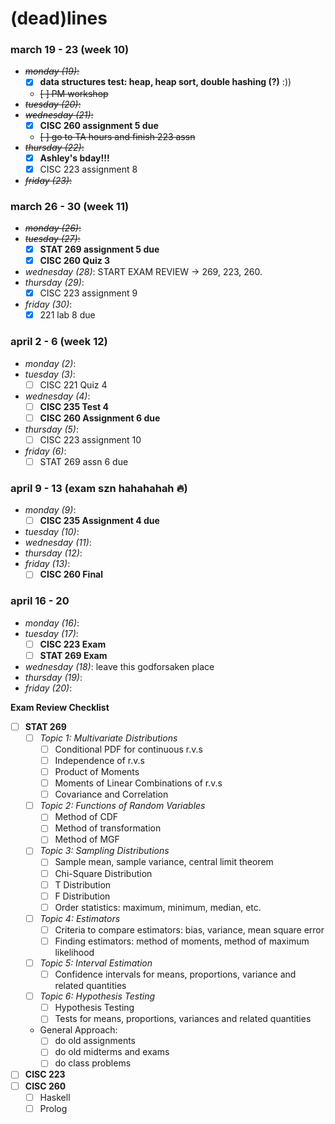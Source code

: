# (dead)lines 

### march 19 - 23 (week 10)
- ~~_monday (19)_:~~
  - [x] **data structures test: heap, heap sort, double hashing (?)** :))
  - ~~[ ] PM workshop~~
- ~~_tuesday (20)_:~~ 
- ~~_wednesday (21)_:~~
  - [x] **CISC 260 assignment 5 due**
  - ~~[ ] go to TA hours and finish 223 assn~~
- ~~_thursday (22)_:~~ 
  - [x] **Ashley's bday!!!**
  - [x] CISC 223 assignment 8
- ~~_friday (23)_:~~ 

### march 26 - 30 (week 11)
- ~~_monday (26)_:~~ 
- ~~_tuesday (27)_:~~ 
  - [x] **STAT 269 assignment 5 due** 
  - [x] **CISC 260 Quiz 3**
- _wednesday (28)_: START EXAM REVIEW -> 269, 223, 260.
- _thursday (29)_: 
  - [x] CISC 223 assignment 9
- _friday (30)_: 
  - [x] 221 lab 8 due

### april 2 - 6 (week 12)
- _monday (2)_: 
- _tuesday (3)_:
  - [ ] CISC 221 Quiz 4
- _wednesday (4)_:
  - [ ] **CISC 235 Test 4**
  - [ ] **CISC 260 Assignment 6 due**
- _thursday (5)_: 
  - [ ] CISC 223 assignment 10
- _friday (6)_: 
  - [ ] STAT 269 assn 6 due

### april 9 - 13 (exam szn hahahahah 🔥)
- _monday (9)_: 
  - [ ] **CISC 235 Assignment 4 due**
- _tuesday (10)_: 
- _wednesday (11)_: 
- _thursday (12)_: 
- _friday (13)_:
  - [ ] **CISC 260 Final**
 
### april 16 - 20
- _monday (16)_: 
- _tuesday (17)_: 
  - [ ] **CISC 223 Exam**
  - [ ] **STAT 269 Exam**
- _wednesday (18)_: leave this godforsaken place
- _thursday (19)_: 
- _friday (20)_: 


**Exam Review Checklist**
- [ ] **STAT 269**
  - [ ] _Topic 1: Multivariate Distributions_
    - [ ] Conditional PDF for continuous r.v.s
    - [ ] Independence of r.v.s
    - [ ] Product of Moments
    - [ ] Moments of Linear Combinations of r.v.s
    - [ ] Covariance and Correlation
  - [ ] _Topic 2: Functions of Random Variables_
    - [ ] Method of CDF
    - [ ] Method of transformation
    - [ ] Method of MGF
  - [ ] _Topic 3: Sampling Distributions_
    - [ ] Sample mean, sample variance, central limit theorem
    - [ ] Chi-Square Distribution
    - [ ] T Distribution
    - [ ] F Distribution
    - [ ] Order statistics: maximum, minimum, median, etc.
  - [ ] _Topic 4: Estimators_
    - [ ] Criteria to compare estimators: bias, variance, mean square error
    - [ ] Finding estimators: method of moments, method of maximum likelihood
  - [ ] _Topic 5: Interval Estimation_
    - [ ] Confidence intervals for means, proportions, variance and related quantities
  - [ ] _Topic 6: Hypothesis Testing_
    - [ ] Hypothesis Testing
    - [ ] Tests for means, proportions, variances and related quantities

  - General Approach: 
    - [ ] do old assignments
    - [ ] do old midterms and exams 
    - [ ] do class problems
    
- [ ] **CISC 223**
- [ ] **CISC 260**
  - [ ] Haskell
  - [ ] Prolog
